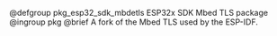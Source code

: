 @defgroup pkg_esp32_sdk_mbdetls	ESP32x SDK Mbed TLS package
@ingroup  pkg
@brief    A fork of the Mbed TLS used by the ESP-IDF.
